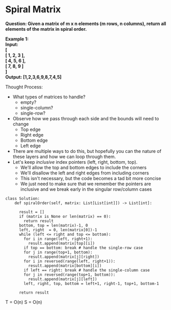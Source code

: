 # Spiral Matrix
<b>
Question: Given a matrix of m x n elements (m rows, n columns), return all elements of the matrix in spiral order.


Example 1:  
Input:  
[  
 [ 1, 2, 3 ],   
 [ 4, 5, 6 ],   
 [ 7, 8, 9 ]    
]  
Output: [1,2,3,6,9,8,7,4,5]  
</b>


Thought Process:
* What types of matrices to handle?
  * empty?
  * single-column?
  * single-row?
* Observe how we pass through each side and the bounds will need to change
  * Top edge
  * Right edge
  * Bottom edge
  * Left edge
* There are multiple ways to do this, but hopefully you can the nature of these layers and how we can loop through them.
* Let's keep <i>inclusive</i> index pointers (left, right, bottom, top).
  * We'll allow the top and bottom edges to include the corners
  * We'll disallow the left and right edges from including corners
  * This isn't necessary, but the code becomes a tad bit more concise
  * We just need to make sure that we remember the pointers are inclusive and we break early in the singular row/column cases
```
class Solution:
    def spiralOrder(self, matrix: List[List[int]]) -> List[int]:
      
      result = []
      if (matrix is None or len(matrix) == 0):
        return result
      bottom, top = len(matrix)-1, 0
      left, right  = 0, len(matrix[0])-1
      while (left <= right and top <= bottom):
        for i in range(left, right+1):
          result.append(matrix[top][i])      
        if top == bottom: break # handle the single-row case
        for j in range(top+1, bottom):
          result.append(matrix[j][right])    
        for i in reversed(range(left, right+1)):
          result.append(matrix[bottom][i])   
        if left == right: break # handle the single-column case
        for j in reversed(range(top+1, bottom)):
          result.append(matrix[j][left])         
        left, right, top, bottom = left+1, right-1, top+1, bottom-1

      return result
```
T = O(n)
S = O(n)

